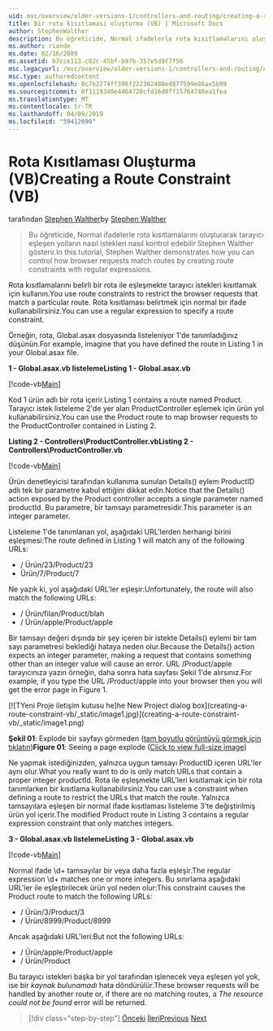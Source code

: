 ```yaml
---
uid: mvc/overview/older-versions-1/controllers-and-routing/creating-a-route-constraint-vb
title: Bir rota kısıtlaması oluşturma (VB) | Microsoft Docs
author: StephenWalther
description: Bu öğreticide, Normal ifadelerle rota kısıtlamalarını oluşturarak tarayıcı eşleşen yolların nasıl istekleri nasıl kontrol edebilir Stephen Walther gösterir.
ms.author: riande
ms.date: 02/16/2009
ms.assetid: b7cce113-c82c-45bf-b97b-357e5d9f7f56
msc.legacyurl: /mvc/overview/older-versions-1/controllers-and-routing/creating-a-route-constraint-vb
msc.type: authoredcontent
ms.openlocfilehash: 8c7b2274ff396f222382488ed877599e86ae5b99
ms.sourcegitcommit: 0f1119340e4464720cfd16d0ff15764746ea1fea
ms.translationtype: MT
ms.contentlocale: tr-TR
ms.lasthandoff: 04/09/2019
ms.locfileid: "59412690"
---
```

# <a name="creating-a-route-constraint-vb"></a><span data-ttu-id="2086f-103">Rota Kısıtlaması Oluşturma (VB)</span><span class="sxs-lookup"><span data-stu-id="2086f-103">Creating a Route Constraint (VB)</span></span>

<span data-ttu-id="2086f-104">tarafından [Stephen Walther](https://github.com/StephenWalther)</span><span class="sxs-lookup"><span data-stu-id="2086f-104">by [Stephen Walther](https://github.com/StephenWalther)</span></span>

> <span data-ttu-id="2086f-105">Bu öğreticide, Normal ifadelerle rota kısıtlamalarını oluşturarak tarayıcı eşleşen yolların nasıl istekleri nasıl kontrol edebilir Stephen Walther gösterir.</span><span class="sxs-lookup"><span data-stu-id="2086f-105">In this tutorial, Stephen Walther demonstrates how you can control how browser requests match routes by creating route constraints with regular expressions.</span></span>


<span data-ttu-id="2086f-106">Rota kısıtlamalarını belirli bir rota ile eşleşmekte tarayıcı istekleri kısıtlamak için kullanın.</span><span class="sxs-lookup"><span data-stu-id="2086f-106">You use route constraints to restrict the browser requests that match a particular route.</span></span> <span data-ttu-id="2086f-107">Rota kısıtlaması belirtmek için normal bir ifade kullanabilirsiniz.</span><span class="sxs-lookup"><span data-stu-id="2086f-107">You can use a regular expression to specify a route constraint.</span></span>

<span data-ttu-id="2086f-108">Örneğin, rota, Global.asax dosyasında listeleniyor 1'de tanımladığınız düşünün.</span><span class="sxs-lookup"><span data-stu-id="2086f-108">For example, imagine that you have defined the route in Listing 1 in your Global.asax file.</span></span>

**<span data-ttu-id="2086f-109">1 - Global.asax.vb listeleme</span><span class="sxs-lookup"><span data-stu-id="2086f-109">Listing 1 - Global.asax.vb</span></span>**

[!code-vb[Main](creating-a-route-constraint-vb/samples/sample1.vb)]

<span data-ttu-id="2086f-110">Kod 1 ürün adlı bir rota içerir.</span><span class="sxs-lookup"><span data-stu-id="2086f-110">Listing 1 contains a route named Product.</span></span> <span data-ttu-id="2086f-111">Tarayıcı istek listeleme 2'de yer alan ProductController eşlemek için ürün yol kullanabilirsiniz.</span><span class="sxs-lookup"><span data-stu-id="2086f-111">You can use the Product route to map browser requests to the ProductController contained in Listing 2.</span></span>

**<span data-ttu-id="2086f-112">Listing 2 - Controllers\ProductController.vb</span><span class="sxs-lookup"><span data-stu-id="2086f-112">Listing 2 - Controllers\ProductController.vb</span></span>**

[!code-vb[Main](creating-a-route-constraint-vb/samples/sample2.vb)]

<span data-ttu-id="2086f-113">Ürün denetleyicisi tarafından kullanıma sunulan Details() eylem ProductID adlı tek bir parametre kabul ettiğini dikkat edin.</span><span class="sxs-lookup"><span data-stu-id="2086f-113">Notice that the Details() action exposed by the Product controller accepts a single parameter named productId.</span></span> <span data-ttu-id="2086f-114">Bu parametre, bir tamsayı parametresidir.</span><span class="sxs-lookup"><span data-stu-id="2086f-114">This parameter is an integer parameter.</span></span>

<span data-ttu-id="2086f-115">Listeleme 1'de tanımlanan yol, aşağıdaki URL'lerden herhangi birini eşleşmesi:</span><span class="sxs-lookup"><span data-stu-id="2086f-115">The route defined in Listing 1 will match any of the following URLs:</span></span>

- <span data-ttu-id="2086f-116">/ Ürün/23</span><span class="sxs-lookup"><span data-stu-id="2086f-116">/Product/23</span></span>
- <span data-ttu-id="2086f-117">Ürün/7</span><span class="sxs-lookup"><span data-stu-id="2086f-117">/Product/7</span></span>

<span data-ttu-id="2086f-118">Ne yazık ki, yol aşağıdaki URL'ler eşleşir:</span><span class="sxs-lookup"><span data-stu-id="2086f-118">Unfortunately, the route will also match the following URLs:</span></span>

- <span data-ttu-id="2086f-119">/ Ürün/filan</span><span class="sxs-lookup"><span data-stu-id="2086f-119">/Product/blah</span></span>
- <span data-ttu-id="2086f-120">/ Ürün/apple</span><span class="sxs-lookup"><span data-stu-id="2086f-120">/Product/apple</span></span>

<span data-ttu-id="2086f-121">Bir tamsayı değeri dışında bir şey içeren bir istekte Details() eylemi bir tam sayı parametresi beklediği hataya neden olur.</span><span class="sxs-lookup"><span data-stu-id="2086f-121">Because the Details() action expects an integer parameter, making a request that contains something other than an integer value will cause an error.</span></span> <span data-ttu-id="2086f-122">URL /Product/apple tarayıcınıza yazın örneğin, daha sonra hata sayfası Şekil 1'de alırsınız.</span><span class="sxs-lookup"><span data-stu-id="2086f-122">For example, if you type the URL /Product/apple into your browser then you will get the error page in Figure 1.</span></span>


[![T<span data-ttu-id="2086f-123">Yeni Proje iletişim kutusu he]</span><span class="sxs-lookup"><span data-stu-id="2086f-123">he New Project dialog box]</span></span>(creating-a-route-constraint-vb/_static/image1.jpg)](creating-a-route-constraint-vb/_static/image1.png)

<span data-ttu-id="2086f-124">**Şekil 01**: Explode bir sayfayı görmeden ([tam boyutlu görüntüyü görmek için tıklatın](creating-a-route-constraint-vb/_static/image2.png))</span><span class="sxs-lookup"><span data-stu-id="2086f-124">**Figure 01**: Seeing a page explode ([Click to view full-size image](creating-a-route-constraint-vb/_static/image2.png))</span></span>


<span data-ttu-id="2086f-125">Ne yapmak istediğinizden, yalnızca uygun tamsayı ProductID içeren URL'ler aynı olur.</span><span class="sxs-lookup"><span data-stu-id="2086f-125">What you really want to do is only match URLs that contain a proper integer productId.</span></span> <span data-ttu-id="2086f-126">Rota ile eşleşmekte URL'leri kısıtlamak için bir rota tanımlarken bir kısıtlama kullanabilirsiniz.</span><span class="sxs-lookup"><span data-stu-id="2086f-126">You can use a constraint when defining a route to restrict the URLs that match the route.</span></span> <span data-ttu-id="2086f-127">Yalnızca tamsayılara eşleşen bir normal ifade kısıtlaması listeleme 3'te değiştirilmiş ürün yol içerir.</span><span class="sxs-lookup"><span data-stu-id="2086f-127">The modified Product route in Listing 3 contains a regular expression constraint that only matches integers.</span></span>

**<span data-ttu-id="2086f-128">3 - Global.asax.vb listeleme</span><span class="sxs-lookup"><span data-stu-id="2086f-128">Listing 3 - Global.asax.vb</span></span>**

[!code-vb[Main](creating-a-route-constraint-vb/samples/sample3.vb)]

<span data-ttu-id="2086f-129">Normal ifade \d+ tamsayılar bir veya daha fazla eşleşir.</span><span class="sxs-lookup"><span data-stu-id="2086f-129">The regular expression \d+ matches one or more integers.</span></span> <span data-ttu-id="2086f-130">Bu sınırlama aşağıdaki URL'ler ile eşleştirilecek ürün yol neden olur:</span><span class="sxs-lookup"><span data-stu-id="2086f-130">This constraint causes the Product route to match the following URLs:</span></span>

- <span data-ttu-id="2086f-131">/ Ürün/3</span><span class="sxs-lookup"><span data-stu-id="2086f-131">/Product/3</span></span>
- <span data-ttu-id="2086f-132">/ Ürün/8999</span><span class="sxs-lookup"><span data-stu-id="2086f-132">/Product/8999</span></span>

<span data-ttu-id="2086f-133">Ancak aşağıdaki URL'leri:</span><span class="sxs-lookup"><span data-stu-id="2086f-133">But not the following URLs:</span></span>

- <span data-ttu-id="2086f-134">/ Ürün/apple</span><span class="sxs-lookup"><span data-stu-id="2086f-134">/Product/apple</span></span>
- <span data-ttu-id="2086f-135">/ Ürün</span><span class="sxs-lookup"><span data-stu-id="2086f-135">/Product</span></span>

<span data-ttu-id="2086f-136">Bu tarayıcı istekleri başka bir yol tarafından işlenecek veya eşleşen yol yok, ise bir *kaynak bulunamadı* hata döndürülür.</span><span class="sxs-lookup"><span data-stu-id="2086f-136">These browser requests will be handled by another route or, if there are no matching routes, a *The resource could not be found* error will be returned.</span></span>

> [!div class="step-by-step"]
> <span data-ttu-id="2086f-137">[Önceki](creating-custom-routes-vb.md)
> [İleri](creating-a-custom-route-constraint-vb.md)</span><span class="sxs-lookup"><span data-stu-id="2086f-137">[Previous](creating-custom-routes-vb.md)
[Next](creating-a-custom-route-constraint-vb.md)</span></span>
